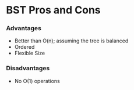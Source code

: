 # BST Pros and Cons
### Advantages
- Better than O(n); assuming the tree is balanced
- Ordered
- Flexible Size

### Disadvantages
- No O(1) operations
